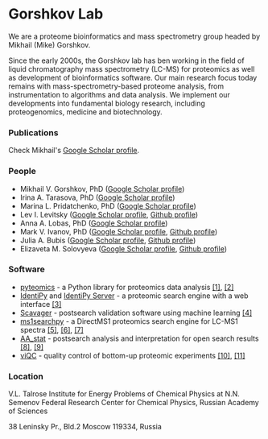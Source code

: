 # Gorshkov Lab

We are a proteome bioinformatics and mass spectrometry group headed by Mikhail (Mike) Gorshkov.

Since the early 2000s, the Gorshkov lab has ben working in the field of liquid chromatography mass spectrometry (LC-MS)
for proteomics as well as development of bioinformatics software.
Our main research focus today remains with mass-spectrometry-based proteome analysis,
from instrumentation to algorithms and data analysis.
We implement our developments into fundamental biology research, including proteogenomics, medicine and biotechnology.

### Publications

Check Mikhail's [Google Scholar profile](https://scholar.google.ru/citations?user=o1s5vh4AAAAJ&hl=en).

### People

 - Mikhail V. Gorshkov, PhD ([Google Scholar profile](https://scholar.google.ru/citations?user=o1s5vh4AAAAJ&hl=en))
 - Irina A. Tarasova, PhD ([Google Scholar profile](https://scholar.google.ru/citations?user=T6LocdoAAAAJ&hl=en))
 - Marina L. Pridatchenko, PhD ([Google Scholar profile](https://scholar.google.ru/citations?hl=en&user=6TF8CZgAAAAJ))
 - Lev I. Levitsky ([Google Scholar profile](https://scholar.google.ru/citations?user=MxtkGc4AAAAJ&hl=en), [Github profile](https://github.com/levitsky))
 - Anna A. Lobas, PhD ([Google Scholar profile](https://scholar.google.ru/citations?user=Xm_CNcsAAAAJ&hl=en))
 - Mark V. Ivanov, PhD ([Google Scholar profile](https://scholar.google.ru/citations?user=Z_NKnLMAAAAJ&hl=en), [Github profile](https://github.com/markmipt))
 - Julia A. Bubis ([Google Scholar profile](https://scholar.google.ru/citations?user=c1qCc_gAAAAJ&hl=en), [Github profile](https://github.com/SimpleNumber))
 - Elizaveta M. Solovyeva ([Google Scholar profile](https://scholar.google.ru/citations?user=5oFxW_kAAAAJ&hl=en), [Github profile](https://github.com/lisavetasol))

### Software

 - [pyteomics](https://github.com/levitsky/pyteomics) - a Python library for proteomics data analysis
   [[1]](https://pubs.acs.org/doi/10.1007/s13361-012-0516-6), [[2]](https://pubs.acs.org/doi/abs/10.1021/acs.jproteome.8b00717)
 - [IdentiPy](https://github.com/levitsky/identipy) and [IdentiPy Server](https://github.com/levitsky/identipy_server) - a proteomic search engine with a web interface
   [[3]](https://pubs.acs.org/doi/10.1021/acs.jproteome.7b00640)
 - [Scavager](https://github.com/markmipt/scavager) - postsearch validation software using machine learning
   [[4]](https://analyticalsciencejournals.onlinelibrary.wiley.com/doi/full/10.1002/pmic.201800280)
 - [ms1searchpy](https://github.com/markmipt/ms1searchpy) - a DirectMS1 proteomics search engine for LC-MS1 spectra
   [[5]](https://pubs.acs.org/doi/abs/10.1021/acs.jproteome.0c00863), [[6]](https://pubs.acs.org/doi/abs/10.1021/acs.analchem.9b05095),
   [[7]](https://pubs.acs.org/doi/abs/10.1021/acs.jproteome.7b00365)
 - [AA_stat](https://github.com/SimpleNumber/aa_stat) - postsearch analysis and interpretation for open search results
   [[8]](https://www.biorxiv.org/content/10.1101/2020.09.07.286161v2), [[9]](https://analyticalsciencejournals.onlinelibrary.wiley.com/doi/full/10.1002/pmic.201800117)
 - [viQC](https://github.com/lisavetasol/viQC) - quality control of bottom-up proteomic experiments
   [[10]](https://link.springer.com/article/10.1134/S1061934819140119), [[11]](https://www.sciencedirect.com/science/article/pii/S138738061730146X?via%3Dihub)

### Location

V.L. Talrose Institute for Energy Problems of Chemical Physics at
N.N. Semenov Federal Research Center for Chemical Physics,
Russian Academy of Sciences

38 Leninsky Pr., Bld.2
Moscow 119334, Russia
